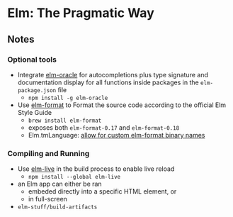 # Elm: The Pragmatic Way

## Notes

### Optional tools

  * Integrate [elm-oracle][elm-oracle] for autocompletions plus type signature and documentation display for all functions inside packages in the `elm-package.json` file
    - `npm install -g elm-oracle`
  * Use [elm-format][elm-format] to Format the source code according to the official Elm Style Guide
    - `brew install elm-format`
    - exposes both `elm-format-0.17` and `elm-format-0.18`
    - Elm.tmLanguage: [allow for custom elm-format binary names](https://github.com/elm-community/Elm.tmLanguage/pull/15) 

### Compiling and Running

  * Use [elm-live] in the build process to enable live reload
    - `npm install --global elm-live`
  * an Elm app can either be ran
    - embeded directly into a specific HTML element, or
    - in full-screen
  * `elm-stuff/build-artifacts`



  [elm-format]: https://github.com/avh4/elm-format
  [elm-live]: https://github.com/tomekwi/elm-live
  [elm-oracle]: https://www.npmjs.com/package/elm-oracle
